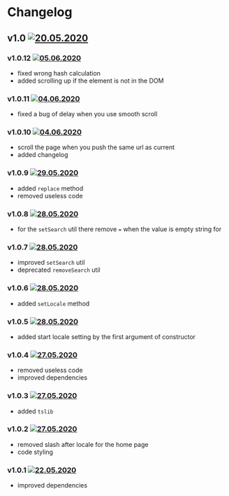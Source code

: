 # Changelog
## v1.0 [![20.05.2020](https://img.shields.io/date/1589999940)](https://github.com/d8corp/mobx-history-api/tree/v1.0)

### v1.0.12 [![05.06.2020](https://img.shields.io/date/1591352292)](https://github.com/d8corp/mobx-history-api/tree/v1.0.12)
- fixed wrong hash calculation
- added scrolling up if the element is not in the DOM
### v1.0.11 [![04.06.2020](https://img.shields.io/date/1591276373)](https://github.com/d8corp/mobx-history-api/tree/v1.0.11)
- fixed a bug of delay when you use smooth scroll
### v1.0.10 [![04.06.2020](https://img.shields.io/date/1591273905)](https://github.com/d8corp/mobx-history-api/tree/v1.0.10)
- scroll the page when you push the same url as current
- added changelog
### v1.0.9 [![29.05.2020](https://img.shields.io/date/1590755820)](https://github.com/d8corp/mobx-history-api/tree/v1.0.9)
- added `replace` method
- removed useless code
### v1.0.8 [![28.05.2020](https://img.shields.io/date/1590695760)](https://github.com/d8corp/mobx-history-api/tree/v1.0.8)
- for the `setSearch` util there remove `=` when the value is empty string for
### v1.0.7 [![28.05.2020](https://img.shields.io/date/1590695160)](https://github.com/d8corp/mobx-history-api/tree/v1.0.7)
- improved `setSearch` util
- deprecated `removeSearch` util
### v1.0.6 [![28.05.2020](https://img.shields.io/date/1590687000)](https://github.com/d8corp/mobx-history-api/tree/v1.0.6)
- added `setLocale` method
### v1.0.5 [![28.05.2020](https://img.shields.io/date/1590683580)](https://github.com/d8corp/mobx-history-api/tree/v1.0.5)
- added start locale setting by the first argument of constructor
### v1.0.4 [![27.05.2020](https://img.shields.io/date/1590608100)](https://github.com/d8corp/mobx-history-api/tree/v1.0.4)
- removed useless code
- improved dependencies
### v1.0.3 [![27.05.2020](https://img.shields.io/date/1590592320)](https://github.com/d8corp/mobx-history-api/tree/v1.0.3)
- added `tslib`
### v1.0.2 [![27.05.2020](https://img.shields.io/date/1590584640)](https://github.com/d8corp/mobx-history-api/tree/v1.0.2)
- removed slash after locale for the home page
- code styling
### v1.0.1 [![22.05.2020](https://img.shields.io/date/1590144540)](https://github.com/d8corp/mobx-history-api/tree/v1.0.1)
- improved dependencies
